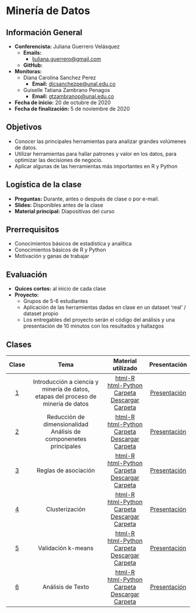 # Minería de Datos

## Información General

-	**Conferencista:** Juliana Guerrero Velásquez
	-	**Emails:**
		- ljuliana.guerrero@gmail.com
	-	**GitHub:** 
- **Monitoras:**
  - Diana Carolina Sanchez Perez
    - **Email:** dicsanchezpe@unal.edu.co
  - Guiselle Tatiana Zambrano Penagos
    - **Email:** gtzambranop@unal.edu.co
- **Fecha de inicio:** 20 de octubre de 2020
- **Fecha de finalización:** 5 de noviembre de 2020

## Objetivos

- Conocer las principales herramientas para analizar grandes volúmenes de datos.
- Utilizar herramientas para hallar patrones y valor en los datos, para optimizar las decisiones de negocio.
- Aplicar algunas de las herramientas más importantes en R y Python

## Logística de la clase

- **Preguntas:** Durante, antes o después de clase o por e-mail.
- **Slides:** Disponibles antes de la clase
- **Material principal:** Diapositivas del curso

## Prerrequisitos

- Conocimientos básicos de estadística y analítica
- Conocimientos básicos de R y Python
- Motivación y ganas de trabajar

## Evaluación

- **Quices cortos:** al inicio de cada clase
- **Proyecto:**
  - Grupos de 5-6 estudiantes
  - Aplicación de las herramientas dadas en clase en un dataset ‘real’ /
  dataset propio
  - Los entregables del proyecto serán el código del análisis y una
  presentación de 10 minutos con los resultados y hallazgos

## Clases

|	Clase	|	Tema	| Material utilizado	| Presentación |
|	:--:	|	:--:	|	:--:	|	:--:	|
| [1](class_1/class_notes.md) | Introducción a ciencia y minería de datos, <br> etapas del proceso de minería de datos | [html-R](class_1/jupyter/traffic_accidents_r.html) <br> [html-Python](class_1/jupyter/traffic_accidents_python.html) <br> [Carpeta](https://github.com/gtzambranop/UN_2020_2/tree/develop/DCD/module_4/class_1/) <br> [Descargar Carpeta](https://minhaskamal.github.io/DownGit/#/home?url=https://github.com/gtzambranop/UN_2020_2/tree/develop/DCD/module_4/class_1/) | [Presentación](https://github.com/gtzambranop/UN_2020_2/blob/develop/DCD/module_4/class_1/original_files/presentation.pdf) |
| [2](class_2/class_notes.md) | Reducción de dimensionalidad <br> Análisis de componenetes principales| [html-R](class_2/jupyter/component_analysis_r.html) <br> [html-Python](class_2/jupyter/component_analysis_python.html) <br> [Carpeta](https://github.com/gtzambranop/UN_2020_2/tree/develop/DCD/module_4/class_2/) <br> [Descargar Carpeta](https://minhaskamal.github.io/DownGit/#/home?url=https://github.com/gtzambranop/UN_2020_2/tree/develop/DCD/module_4/class_2/) | [Presentación](https://github.com/gtzambranop/UN_2020_2/blob/develop/DCD/module_4/class_2/original_files/presentation.pdf) |
| [3](class_3/class_notes.md) | Reglas de asociación | [html-R](class_3/jupyter/association_rules_r.html) <br> [html-Python](class_3/jupyter/association_rules_python.html) <br> [Carpeta](https://github.com/gtzambranop/UN_2020_2/tree/develop/DCD/module_4/class_3/) <br> [Descargar Carpeta](https://minhaskamal.github.io/DownGit/#/home?url=https://github.com/gtzambranop/UN_2020_2/tree/develop/DCD/module_4/class_3/) | [Presentación](https://github.com/gtzambranop/UN_2020_2/blob/develop/DCD/module_4/class_3/original_files/presentation.pdf) |
| [4](class_4/clyypass_notes.md) | Clusterización | [html-R](class_4/jupyter/clustering_r.html) <br> [html-Python](class_4/jupyter/clustering_python.html) <br> [Carpeta](https://github.com/gtzambranop/UN_2020_2/tree/develop/DCD/module_4/class_4/) <br> [Descargar Carpeta](https://minhaskamal.github.io/DownGit/#/home?url=https://github.com/gtzambranop/UN_2020_2/tree/develop/DCD/module_4/class_4/) | [Presentación](https://github.com/gtzambranop/UN_2020_2/blob/develop/DCD/module_4/class_4/original_files/presentation.pdf) |
| [5](class_5/clyypass_notes.md) | Validación k-means | [html-R](class_5/jupyter/kmeans_r.html) <br> [html-Python](class_5/jupyter/kmeans_python.html) <br> [Carpeta](https://github.com/gtzambranop/UN_2020_2/tree/develop/DCD/module_4/class_5/) <br> [Descargar Carpeta](https://minhaskamal.github.io/DownGit/#/home?url=https://github.com/gtzambranop/UN_2020_2/tree/develop/DCD/module_4/class_5/) | [Presentación](https://github.com/gtzambranop/UN_2020_2/blob/develop/DCD/module_4/class_5/original_files/presentation.pdf) |
| [6](class_6/clyypass_notes.md) | Análisis de Texto | [html-R](class_6/jupyter/text_analysis_r.html) <br> [html-Python](class_6/jupyter/text_analysis_python.html) <br> [Carpeta](https://github.com/gtzambranop/UN_2020_2/tree/develop/DCD/module_4/class_6/) <br> [Descargar Carpeta](https://minhaskamal.github.io/DownGit/#/home?url=https://github.com/gtzambranop/UN_2020_2/tree/develop/DCD/module_4/class_6/) | [Presentación](https://github.com/gtzambranop/UN_2020_2/blob/develop/DCD/module_4/class_6/original_files/presentation.pdf) |